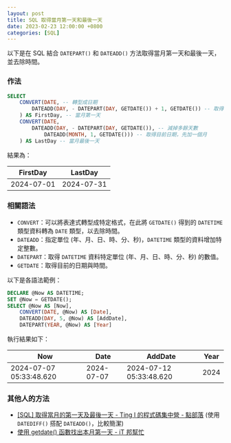 ```yaml
---
layout: post
title: SQL 取得當月第一天和最後一天
date: 2023-02-23 12:00:00 +0800
categories: [SQL]
---
```


以下是在 SQL 結合 `DATEPART()` 和 `DATEADD()` 方法取得當月第一天和最後一天，並去除時間。

### 作法

```sql
SELECT 
    CONVERT(DATE, -- 轉型成日期 
        DATEADD(DAY, - DATEPART(DAY, GETDATE()) + 1, GETDATE()) -- 取得目前日期，並 - 該月天數 + 1  
    ) AS FirstDay, -- 當月第一天
    CONVERT(DATE, 
        DATEADD(DAY, - DATEPART(DAY, GETDATE()), -- 減掉多餘天數
            DATEADD(MONTH, 1, GETDATE())) -- 取得目前日期，先加一個月
    ) AS LastDay -- 當月最後一天
```

結果為：

| FirstDay | LastDay |
| --- | --- |
| 2024-07-01 | 2024-07-31 |

### 相關語法

- `CONVERT`：可以將表達式轉型成特定格式，在此將 `GETDATE()` 得到的 `DATETIME` 類型資料轉為 `DATE` 類型，以去除時間。
- `DATEADD`：指定單位 (年、月、日、時、分、秒)，`DATETIME` 類型的資料增加特定整數。
- `DATEPART`：取得 `DATETIME` 資料特定單位 (年、月、日、時、分、秒) 的數值。
- `GETDATE`：取得目前的日期與時間。

以下是各語法範例：

```sql
DECLARE @Now AS DATETIME;
SET @Now = GETDATE();
SELECT @Now AS [Now],
    CONVERT(DATE, @Now) AS [Date],
    DATEADD(DAY, 5, @Now) AS [AddDate],
    DATEPART(YEAR, @Now) AS [Year]
```

執行結果如下：

| Now | Date | AddDate | Year |
| --- | --- | --- | --- |
| 2024-07-07 05:33:48.620 | 2024-07-07 | 2024-07-12 05:33:48.620 | 2024 |

### 其他人的方法

- [[SQL] 取得當月的第一天及最後一天 - Ting I 的程式碼集中營 - 點部落](https://dotblogs.com.tw/TingI/2018/01/07/020846) (使用 `DATEDIFF()` 搭配 `DATEADD()`，比較簡潔)
- [使用 getdate() 函數找出本月第一天 - iT 邦幫忙](https://ithelp.ithome.com.tw/articles/10007971 "‌")